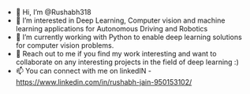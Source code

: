 - 👋 Hi, I’m @Rushabh318
- 👀 I’m interested in Deep Learning, Computer vision and machine learning applications for Autonomous Driving and Robotics
- 🌱 I’m currently working with Python to enable deep learning solutions for computer vision problems.
- 💞️ Reach out to me if you find my work interesting and want to collaborate on any interesting projects in the field of deep learning :) 
- 📫 You can connect with me on linkedIN - https://www.linkedin.com/in/rushabh-jain-950153102/ 

<!---
Rushabh318/Rushabh318 is a ✨ special ✨ repository because its `README.md` (this file) appears on your GitHub profile.
You can click the Preview link to take a look at your changes.
--->
